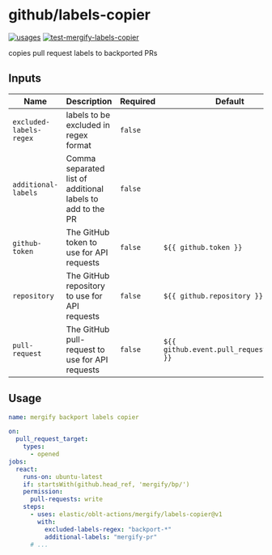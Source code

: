 # <!--name-->github/labels-copier<!--/name-->

[![usages](https://img.shields.io/badge/usages-white?logo=githubactions&logoColor=blue)](https://github.com/search?q=elastic%2Foblt-actions%2F2Fmergify%labels-copier+%28path%3A.github%2Fworkflows+OR+path%3A**%2Faction.yml+OR+path%3A**%2Faction.yaml%29&type=code)
[![test-mergify-labels-copier](https://github.com/elastic/oblt-actions/actions/workflows/test-github-comment-reaction.yml/badge.svg?branch=main)](https://github.com/elastic/oblt-actions/actions/workflows/test-mergify-labels-copier.yml)

<!--description-->
copies pull request labels to backported PRs
<!--/description-->

## Inputs
<!--inputs-->
| Name                    | Description                                                | Required | Default                                   |
|-------------------------|------------------------------------------------------------|----------|-------------------------------------------|
| `excluded-labels-regex` | labels to be excluded in regex format                      | `false`  | ` `                                       |
| `additional-labels`     | Comma separated list of additional labels to add to the PR | `false`  | ` `                                       |
| `github-token`          | The GitHub token to use for API requests                   | `false`  | `${{ github.token }}`                     |
| `repository`            | The GitHub repository to use for API requests              | `false`  | `${{ github.repository }}`                |
| `pull-request`          | The GitHub pull-request to use for API requests            | `false`  | `${{ github.event.pull_request.number }}` |
<!--/inputs-->

## Usage

<!--usage action="elastic/oblt-actions/**" version="env:VERSION"-->
```yaml
name: mergify backport labels copier

on:
  pull_request_target:
    types:
      - opened
jobs:
  react:
    runs-on: ubuntu-latest
    if: startsWith(github.head_ref, 'mergify/bp/')
    permission:
      pull-requests: write
    steps:
      - uses: elastic/oblt-actions/mergify/labels-copier@v1
        with:
          excluded-labels-regex: "backport-*"
          additional-labels: "mergify-pr"
      # ...
```
<!--/usage-->
